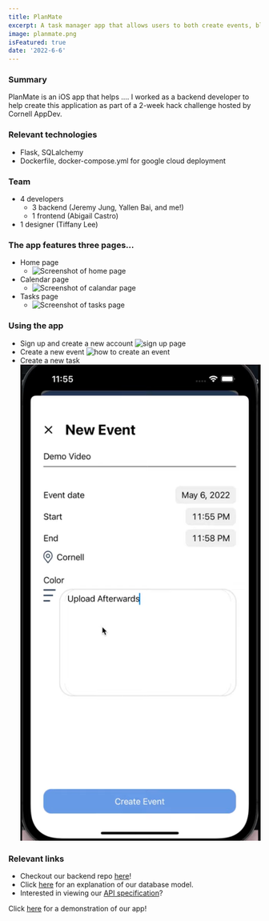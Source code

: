 ```yaml
---
title: PlanMate
excerpt: A task manager app that allows users to both create events, block off time in their calendars, and create to-do lists.
image: planmate.png
isFeatured: true
date: '2022-6-6'
---
```


### Summary
PlanMate is an iOS app that helps .... I worked as a backend developer to help create this application as part of a 2-week hack challenge hosted by Cornell AppDev. 

### Relevant technologies
- Flask, SQLalchemy
- Dockerfile, docker-compose.yml for google cloud deployment


### Team
- 4 developers
  - 3 backend (Jeremy Jung, Yallen Bai, and me!)
  - 1 frontend (Abigail Castro)
- 1 designer (Tiffany Lee)

### The app features three pages...
- Home page
  - ![Screenshot of home page](planmate-home.png)
- Calendar page
  - ![Screenshot of calandar page](calendar-page.png)
- Tasks page
  - ![Screenshot of tasks page](tasks-page.png)

### Using the app
  - Sign up and create a new account
  ![sign up page](signup.png)
  - Create a new event 
  ![how to create an event](create-event.png)
  - Create a new task
  ![how to create a task](create-task.png)

### Relevant links
- Checkout our backend repo [here](https://github.com/triple-jay/backendhackchallenge)!
- Click [here](https://github.com/triple-jay/backendhackchallenge#readme) for an explanation of our database model.
- Interested in viewing our [API specification](https://docs.google.com/document/d/1dRZiPb49iOvGMvkG6XusQtS2edt8dsEkdhFH_o3Qy_A/edit?usp=sharing)?

Click [here](https://youtu.be/1iEAlHVln-I) for a demonstration of our app!
